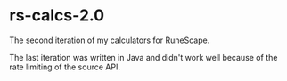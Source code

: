 # rs-calcs-2.0

The second iteration of my calculators for RuneScape.

The last iteration was written in Java and didn't work well because of the rate limiting of the source API.
